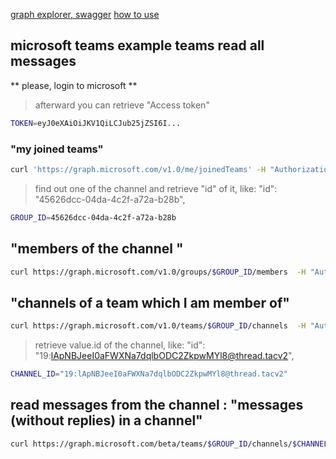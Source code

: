 [graph explorer, swagger](https://developer.microsoft.com/en-us/graph/graph-explorer)
[how to use](https://docs.microsoft.com/en-us/graph/graph-explorer/graph-explorer-features)


## microsoft teams example teams read all messages
** please, login to microsoft **
> afterward you can retrieve "Access token"
```sh
TOKEN=eyJ0eXAiOiJKV1QiLCJub25jZSI6I...
```

### "my joined teams"
```sh
curl 'https://graph.microsoft.com/v1.0/me/joinedTeams' -H "Authorization: Bearer $TOKEN" | jq .
```
> find out one of the channel and retrieve "id" of it, like: "id": "45626dcc-04da-4c2f-a72a-b28b",
```sh
GROUP_ID=45626dcc-04da-4c2f-a72a-b28b
```

## "members of the channel "
```sh
curl https://graph.microsoft.com/v1.0/groups/$GROUP_ID/members  -H "Authorization: Bearer $TOKEN" | jq .
```

## "channels of a team which I am member of"
```sh
curl https://graph.microsoft.com/v1.0/teams/$GROUP_ID/channels  -H "Authorization: Bearer $TOKEN" | jq .
```
> retrieve value.id of the channel, like: "id": "19:lApNBJeeI0aFWXNa7dqlbODC2ZkpwMYl8@thread.tacv2",
```sh
CHANNEL_ID="19:lApNBJeeI0aFWXNa7dqlbODC2ZkpwMYl8@thread.tacv2"
```

## read messages from the channel : "messages (without replies) in a channel"
```sh
curl https://graph.microsoft.com/beta/teams/$GROUP_ID/channels/$CHANNEL_ID/messages -H "Authorization: Bearer $TOKEN" | jq .value[].body.content
```

